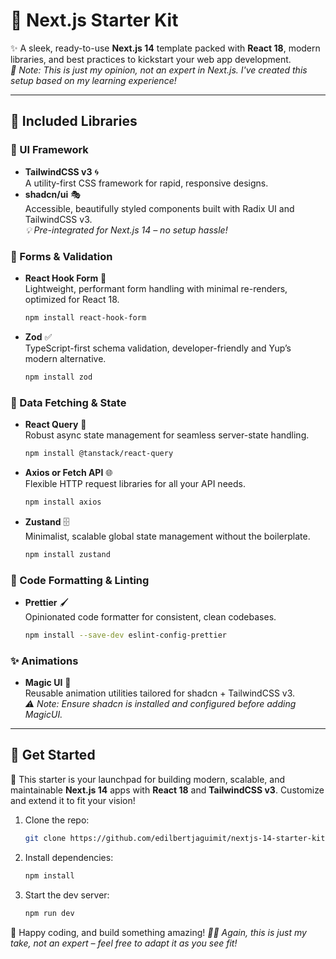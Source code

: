 # 🧪 Next.js Starter Kit

✨ A sleek, ready-to-use **Next.js 14** template packed with **React 18**, modern libraries, and best practices to kickstart your web app development.  
_📌 Note: This is just my opinion, not an expert in Next.js. I've created this setup based on my learning experience!_

---

## 🔋 Included Libraries

### 🎨 UI Framework

-   **TailwindCSS v3** 🌀  
    A utility-first CSS framework for rapid, responsive designs.
-   **shadcn/ui** 🎭  
    Accessible, beautifully styled components built with Radix UI and TailwindCSS v3.  
    _💡 Pre-integrated for Next.js 14 – no setup hassle!_

### 🧾 Forms & Validation

-   **React Hook Form** 📝  
    Lightweight, performant form handling with minimal re-renders, optimized for React 18.
    ```bash
    npm install react-hook-form
    ```
-   **Zod** ✅  
    TypeScript-first schema validation, developer-friendly and Yup’s modern alternative.
    ```bash
    npm install zod
    ```

### 🔄 Data Fetching & State

-   **React Query** 🔄  
    Robust async state management for seamless server-state handling.
    ```bash
    npm install @tanstack/react-query
    ```
-   **Axios or Fetch API** 🌐  
    Flexible HTTP request libraries for all your API needs.
    ```bash
    npm install axios
    ```
-   **Zustand** 🗄️  
    Minimalist, scalable global state management without the boilerplate.
    ```bash
    npm install zustand
    ```

### 🧼 Code Formatting & Linting

-   **Prettier** 🖌️  
    Opinionated code formatter for consistent, clean codebases.
    ```bash
    npm install --save-dev eslint-config-prettier
    ```

### ✨ Animations

-   **Magic UI** 🌟  
    Reusable animation utilities tailored for shadcn + TailwindCSS v3.  
    _⚠️ Note: Ensure shadcn is installed and configured before adding MagicUI._

---

## 🚀 Get Started

🚀 This starter is your launchpad for building modern, scalable, and maintainable **Next.js 14** apps with **React 18** and **TailwindCSS v3**. Customize and extend it to fit your vision!

1. Clone the repo:
    ```bash
    git clone https://github.com/edilbertjaguimit/nextjs-14-starter-kit.git
    ```
2. Install dependencies:
    ```bash
    npm install
    ```
3. Start the dev server:
    ```bash
    npm run dev
    ```

🌟 Happy coding, and build something amazing!
_🙋‍♂️ Again, this is just my take, not an expert – feel free to adapt it as you see fit!_
